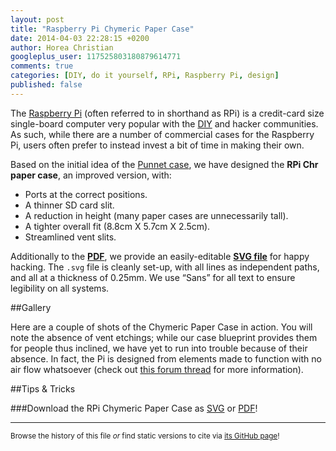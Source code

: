 ```yaml
---
layout: post
title: "Raspberry Pi Chymeric Paper Case"
date: 2014-04-03 22:28:15 +0200
author: Horea Christian
googleplus_user: 117525803180879614771
comments: true
categories: [DIY, do it yourself, RPi, Raspberry Pi, design]
published: false
---
```


The [Raspberry Pi](http://en.wikipedia.org/wiki/Raspberry_pi) (often referred to in shorthand as RPi) is a credit-card size single-board computer very popular with the [DIY](http://en.wikipedia.org/wiki/Do_it_yourself) and hacker communities.
As such, while there are a number of commercial cases for the Raspberry Pi, users often prefer to instead invest a bit of time in making their own.

Based on the initial idea of the [Punnet case](http://www.raspberrypi.org/forums/viewtopic.php?t=6424), we have designed the **RPi Chr paper case**, an improved version, with:

* Ports at the correct positions.
* A thinner SD card slit.
* A reduction in height (many paper cases are unnecessarily tall).
* A tighter overall fit (8.8cm X 5.7cm X 2.5cm).
* Streamlined vent slits. 

<!-- more -->

Additionally to the **[PDF](http://chymera.eu/res/RPi_chr_paper_case.pdf)**, we provide an easily-editable **[SVG file](http://chymera.eu/res/RPi_chr_paper_case.svg)** for happy hacking.
The ```.svg``` file is cleanly set-up, with all lines as independent paths, and all at a thickness of 0.25mm.
We use “Sans” for all text to ensure legibility on all systems.

##Gallery

Here are a couple of shots of the Chymeric Paper Case in action.
You will note the absence of vent etchings;
while our case blueprint provides them for people thus inclined, we have yet to run into trouble because of their absence.
In fact, the Pi is designed from elements made to function with no air flow whatsoever (check out [this forum thread](http://www.raspberrypi.org/forums/viewtopic.php?f=40&t=49340) for more information).  

##Tips & Tricks

###Download the RPi Chymeric Paper Case as [SVG](http://chymera.eu/res/RPi_chr_paper_case.svg) or [PDF](http://chymera.eu/res/RPi_chr_paper_case.pdf)!

---
<sup>Browse the history of this file *or* find static versions to cite via [its GitHub page](https://github.com/TheChymera/chymeric_tutorials/blob/master/source/_posts/2014-04-03-rpi-chr-paper-case.markdown)!</sup>
